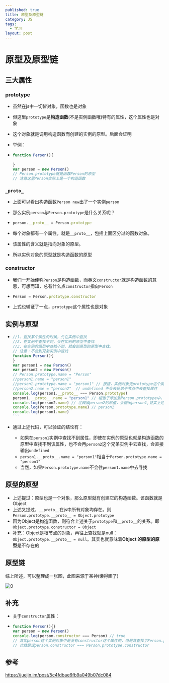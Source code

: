 ```yaml
---
published: true
title: 原型及原型链
category: JS
tags: 
  - 学习
layout: post
---
```


# 原型及原型链

## 三大属性

### prototype

- 虽然在js中一切皆对象，函数也是对象

- 但这里`prototype`是**构造函数**(不是实例函数哦)特有的属性，这个属性也是对象

- 这个对象就是调用构造函数而创建的实例的原型。后面会证明

- 举例：

- ```javascript
  function Person(){
      
  }
  var person = new Person()
  // Person.prototype就是函数Person的原型
  // 注意这里Person实际上是一个构造函数
  ```

### `_proto_`

- 上面可以看出构造函数`Person new`出了一个实例`person`

- 那么实例`person`与`Person.prototype`是什么关系呢？

- ```javascript
  person.__proto__ = Person.prototype
  ```

- 每个对象都有一个属性，就是`__proto__`，包括上面区分过的函数对象。

- 该属性的含义就是指向对象的原型。

- 所以实例对象的原型就是构造函数的原型

### constructor

- 我们一开始便称`Person`是构造函数，而英文`constructor`就是构造函数的意思，可想而知，总有什么点`constructor`指向`Person`

- ```javascript
  Person = Person.prototype.constructor
  ```

- 上式也辅证了一点，`prototype`这个属性也是对象

##  实例与原型

- ```javascript
  //1、查找某个属性的时候，先在实例中查找
  //2、在实例中查找不到，会在实例的原型中查找
  //3、在实例的原型中查找不到，就会到原型的原型中查找。
  // 注意：不会到兄弟实例中查找
  function Person(){
  }
  var person1 = new Person()
  var person2 = new Person()
  // Person.prototype.name = "Person"
  //person1.name = "person1"
  //person1.prototype.name = "person1" // 报错，实例对象无prototype这个属性
  //person2.name = "person2"  // undefined 不会去兄弟子节点中去查找属性
  console.log(person1.__proto__ === Person.prototype)  
  person1.__proto__.name = "person1" // 相当于添加到Person.prototype中，是属于构造函数，而不是实例  
  console.log(person2.name) // 注释掉person2的赋值，会输出person1,证实上述  
  console.log(Person.prototype.name) // person1 
  console.log(person1.name)  
  ​```
  ```

- 通过上述代码，可以验证的结论有：

  + 如果在`person1`实例中查找不到属性，即使在实例的原型也就是构造函数的原型中查找不到该属性，也不会再`person2`这个兄弟实例中去查找，会直接输出`undefined`
  + `person1.__proto__.name = "person1"`相当于`Person.prototype.name = "person1"`
  + 当然，如果`Person.prototype.name`不会往`person1.name`中去寻找


## 原型的原型

- 上述提过：原型也是一个对象，那么原型就有创建它的构造函数。该函数就是Object
- 上述又提过，`__proto__`在js中所有对象均存在。则`Person.prototype.__proto__ = Object.prototype`
- 因为Object是构造函数，则符合上述关于`prototype`和`__proto__`的关系。即`Object.prototype.constructor = Object`
- 补充：Object是根节点的对象，再往上查找就是null：`Object.prototype.__proto__ = null`。其实也就意味着**Object 的原型的原型**是不存在的

## 原型链

综上所述，可以整理成一张图，此图来源于某神(懒得画了)

![0](https://raw.githubusercontent.com/DaYesahh/DaYesahh.github.io/master/_posts/image/minejs/yuanxinglian.jpg)

## 补充

- 关于`constructor`属性：

- ```javascript
  function Person(){}
  var person = new Person()
  console.log(person.constructor === Person) // true
  // 其实person这个实例对象中是没有constructor这个属性的，但是其查找了Person.prototype，也就是按照属性的方式进行查找了
  // 也就是说person.constructor === Person.prototype.constructor
  
  ```

## 参考

https://juejin.im/post/5c4fdbae6fb9a049b07dc084